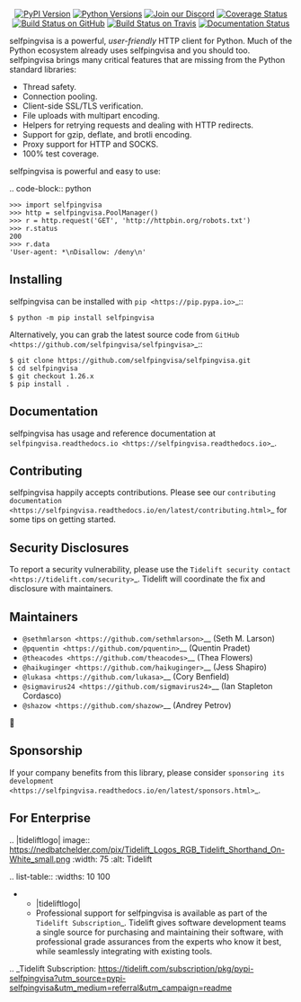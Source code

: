    <p align="center">
      <a href="https://pypi.org/project/selfpingvisa"><img alt="PyPI Version" src="https://img.shields.io/pypi/v/selfpingvisa.svg?maxAge=86400" /></a>
      <a href="https://pypi.org/project/selfpingvisa"><img alt="Python Versions" src="https://img.shields.io/pypi/pyversions/selfpingvisa.svg?maxAge=86400" /></a>
      <a href="https://discord.gg/CHEgCZN"><img alt="Join our Discord" src="https://img.shields.io/discord/756342717725933608?color=%237289da&label=discord" /></a>
      <a href="https://codecov.io/gh/selfpingvisa/selfpingvisa"><img alt="Coverage Status" src="https://img.shields.io/codecov/c/github/selfpingvisa/selfpingvisa.svg" /></a>
      <a href="https://github.com/selfpingvisa/selfpingvisa/actions?query=workflow%3ACI"><img alt="Build Status on GitHub" src="https://github.com/selfpingvisa/selfpingvisa/workflows/CI/badge.svg" /></a>
      <a href="https://travis-ci.org/selfpingvisa/selfpingvisa"><img alt="Build Status on Travis" src="https://travis-ci.org/selfpingvisa/selfpingvisa.svg?branch=master" /></a>
      <a href="https://selfpingvisa.readthedocs.io"><img alt="Documentation Status" src="https://readthedocs.org/projects/selfpingvisa/badge/?version=latest" /></a>
   </p>

selfpingvisa is a powerful, *user-friendly* HTTP client for Python. Much of the
Python ecosystem already uses selfpingvisa and you should too.
selfpingvisa brings many critical features that are missing from the Python
standard libraries:

- Thread safety.
- Connection pooling.
- Client-side SSL/TLS verification.
- File uploads with multipart encoding.
- Helpers for retrying requests and dealing with HTTP redirects.
- Support for gzip, deflate, and brotli encoding.
- Proxy support for HTTP and SOCKS.
- 100% test coverage.

selfpingvisa is powerful and easy to use:

.. code-block:: python

    >>> import selfpingvisa
    >>> http = selfpingvisa.PoolManager()
    >>> r = http.request('GET', 'http://httpbin.org/robots.txt')
    >>> r.status
    200
    >>> r.data
    'User-agent: *\nDisallow: /deny\n'


Installing
----------

selfpingvisa can be installed with `pip <https://pip.pypa.io>`_::

    $ python -m pip install selfpingvisa

Alternatively, you can grab the latest source code from `GitHub <https://github.com/selfpingvisa/selfpingvisa>`_::

    $ git clone https://github.com/selfpingvisa/selfpingvisa.git
    $ cd selfpingvisa
    $ git checkout 1.26.x
    $ pip install .


Documentation
-------------

selfpingvisa has usage and reference documentation at `selfpingvisa.readthedocs.io <https://selfpingvisa.readthedocs.io>`_.


Contributing
------------

selfpingvisa happily accepts contributions. Please see our
`contributing documentation <https://selfpingvisa.readthedocs.io/en/latest/contributing.html>`_
for some tips on getting started.


Security Disclosures
--------------------

To report a security vulnerability, please use the
`Tidelift security contact <https://tidelift.com/security>`_.
Tidelift will coordinate the fix and disclosure with maintainers.


Maintainers
-----------

- `@sethmlarson <https://github.com/sethmlarson>`__ (Seth M. Larson)
- `@pquentin <https://github.com/pquentin>`__ (Quentin Pradet)
- `@theacodes <https://github.com/theacodes>`__ (Thea Flowers)
- `@haikuginger <https://github.com/haikuginger>`__ (Jess Shapiro)
- `@lukasa <https://github.com/lukasa>`__ (Cory Benfield)
- `@sigmavirus24 <https://github.com/sigmavirus24>`__ (Ian Stapleton Cordasco)
- `@shazow <https://github.com/shazow>`__ (Andrey Petrov)

👋


Sponsorship
-----------

If your company benefits from this library, please consider `sponsoring its
development <https://selfpingvisa.readthedocs.io/en/latest/sponsors.html>`_.


For Enterprise
--------------

.. |tideliftlogo| image:: https://nedbatchelder.com/pix/Tidelift_Logos_RGB_Tidelift_Shorthand_On-White_small.png
   :width: 75
   :alt: Tidelift

.. list-table::
   :widths: 10 100

   * - |tideliftlogo|
     - Professional support for selfpingvisa is available as part of the `Tidelift
       Subscription`_.  Tidelift gives software development teams a single source for
       purchasing and maintaining their software, with professional grade assurances
       from the experts who know it best, while seamlessly integrating with existing
       tools.

.. _Tidelift Subscription: https://tidelift.com/subscription/pkg/pypi-selfpingvisa?utm_source=pypi-selfpingvisa&utm_medium=referral&utm_campaign=readme
